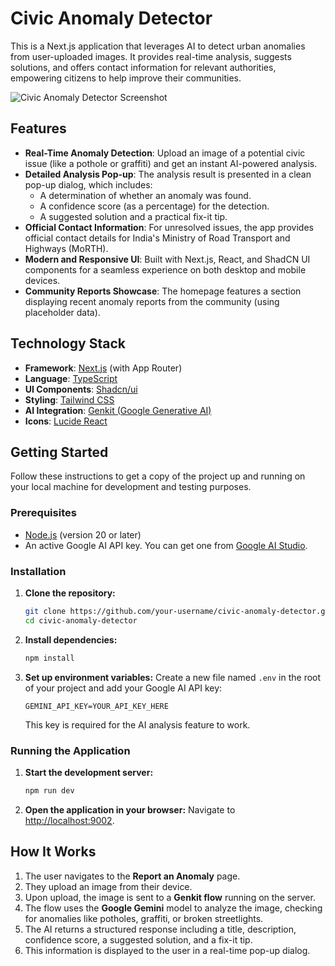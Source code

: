 # Civic Anomaly Detector

This is a Next.js application that leverages AI to detect urban anomalies from user-uploaded images. It provides real-time analysis, suggests solutions, and offers contact information for relevant authorities, empowering citizens to help improve their communities.

![Civic Anomaly Detector Screenshot](https://placehold.co/800x400.png)

## Features

- **Real-Time Anomaly Detection**: Upload an image of a potential civic issue (like a pothole or graffiti) and get an instant AI-powered analysis.
- **Detailed Analysis Pop-up**: The analysis result is presented in a clean pop-up dialog, which includes:
  - A determination of whether an anomaly was found.
  - A confidence score (as a percentage) for the detection.
  - A suggested solution and a practical fix-it tip.
- **Official Contact Information**: For unresolved issues, the app provides official contact details for India's Ministry of Road Transport and Highways (MoRTH).
- **Modern and Responsive UI**: Built with Next.js, React, and ShadCN UI components for a seamless experience on both desktop and mobile devices.
- **Community Reports Showcase**: The homepage features a section displaying recent anomaly reports from the community (using placeholder data).

## Technology Stack

- **Framework**: [Next.js](https://nextjs.org/) (with App Router)
- **Language**: [TypeScript](https://www.typescriptlang.org/)
- **UI Components**: [Shadcn/ui](https://ui.shadcn.com/)
- **Styling**: [Tailwind CSS](https://tailwindcss.com/)
- **AI Integration**: [Genkit (Google Generative AI)](https://firebase.google.com/docs/genkit)
- **Icons**: [Lucide React](https://lucide.dev/guide/packages/lucide-react)

## Getting Started

Follow these instructions to get a copy of the project up and running on your local machine for development and testing purposes.

### Prerequisites

- [Node.js](https://nodejs.org/) (version 20 or later)
- An active Google AI API key. You can get one from [Google AI Studio](https://aistudio.google.com/app/apikey).

### Installation

1.  **Clone the repository:**
    ```bash
    git clone https://github.com/your-username/civic-anomaly-detector.git
    cd civic-anomaly-detector
    ```

2.  **Install dependencies:**
    ```bash
    npm install
    ```

3.  **Set up environment variables:**
    Create a new file named `.env` in the root of your project and add your Google AI API key:
    ```
    GEMINI_API_KEY=YOUR_API_KEY_HERE
    ```
    This key is required for the AI analysis feature to work.

### Running the Application

1.  **Start the development server:**
    ```bash
    npm run dev
    ```

2.  **Open the application in your browser:**
    Navigate to [http://localhost:9002](http://localhost:9002).

## How It Works

1.  The user navigates to the **Report an Anomaly** page.
2.  They upload an image from their device.
3.  Upon upload, the image is sent to a **Genkit flow** running on the server.
4.  The flow uses the **Google Gemini** model to analyze the image, checking for anomalies like potholes, graffiti, or broken streetlights.
5.  The AI returns a structured response including a title, description, confidence score, a suggested solution, and a fix-it tip.
6.  This information is displayed to the user in a real-time pop-up dialog.
